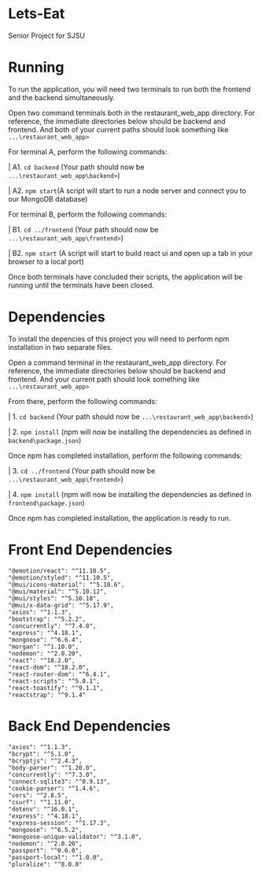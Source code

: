 # Lets-Eat
Senior Project for SJSU

# Running 
To run the application, you will need two terminals to run both the frontend and the backend simultaneously.

Open two command terminals both in the restaurant_web_app directory. For reference, the immediate directories below should be backend and frontend. And both of your current paths should look something like 
```...\restaurant_web_app>```

For terminal A, perform the following commands:

| A1. ```cd backend``` (Your path should now be ```...\restaurant_web_app\backend>```)

| A2. ```npm start```(A script will start to run a node server and connect you to our MongoDB database)

For terminal B, perform the following commands:

| B1. ```cd ../frontend``` (Your path should now be ```...\restaurant_web_app\frontend>```)

| B2. ```npm start``` (A script will start to build react ui and open up a tab in your browser to a local port)

Once both terminals have concluded their scripts, the application will be running until the terminals have been closed.


# Dependencies  

To install the depencies of this project you will need to perform npm installation in two separate files.

Open a command terminal in the restaurant_web_app directory. For reference, the immediate directories below should be backend and frontend. And your current path should look something like ```...\restaurant_web_app>```

From there, perform the following commands:

| 1. ```cd backend``` (Your path should now be ```...\restaurant_web_app\backend>```)

| 2. ```npm install``` (npm will now be installing the dependencies as defined in ```backend\package.json```)

Once npm has completed installation, perform the following commands:

| 3. ```cd ../frontend``` (Your path should now be ```...\restaurant_web_app\frontend>```)

| 4. ```npm install``` (npm will now be installing the dependencies as defined in ```frontend\package.json```)

Once npm has completed installation, the application is ready to run.


# Front End Dependencies
```
"@emotion/react": "^11.10.5",
"@emotion/styled": "^11.10.5",
"@mui/icons-material": "^5.10.6",
"@mui/material": "^5.10.12",
"@mui/styles": "^5.10.10",
"@mui/x-data-grid": "^5.17.9",
"axios": "^1.1.3",
"bootstrap": "^5.2.2",
"concurrently": "^7.4.0",
"express": "^4.18.1",
"mongoose": "^6.6.4",
"morgan": "^1.10.0",
"nodemon": "^2.0.20",
"react": "^18.2.0",
"react-dom": "^18.2.0",
"react-router-dom": "^6.4.1",
"react-scripts": "^5.0.1",
"react-toastify": "^9.1.1",
"reactstrap": "^9.1.4"
```

# Back End Dependencies 
```
"axios": "^1.1.3",
"bcrypt": "^5.1.0",
"bcryptjs": "^2.4.3",
"body-parser": "^1.20.0",
"concurrently": "^7.3.0",
"connect-sqlite3": "^0.9.13",
"cookie-parser": "^1.4.6",
"cors": "^2.8.5",
"csurf": "^1.11.0",
"dotenv": "^16.0.1",
"express": "^4.18.1",
"express-session": "^1.17.3",
"mongoose": "^6.5.2",
"mongoose-unique-validator": "^3.1.0",
"nodemon": "^2.0.20",
"passport": "^0.6.0",
"passport-local": "^1.0.0",
"pluralize": "^8.0.0"
```
